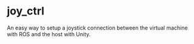 # joy_ctrl
An easy way to setup a joystick connection between the virtual machine with ROS and the host with Unity.
